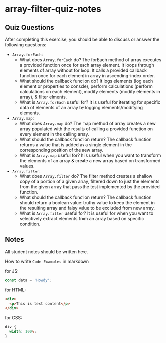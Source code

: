 # array-filter-quiz-notes

## Quiz Questions

After completing this exercise, you should be able to discuss or answer the following questions:

- `Array.forEach`:
  - What does `Array.forEach` do?
    The forEach method of array executes a provided function once for each array element. It loops through elements of array without for loop. It calls a provided callback function once for each element in array in ascending-index order.
  - What should the callback function do?
    It logs elements (log each element or properties to console), perform calculations (perform calculations on each element), modify elements (modify elements in array), & filter elments.
  - What is `Array.forEach` useful for?
    It is useful for iterating for specific data of elements of an array by logging elements/modifying elements.
- `Array.map`:
  - What does `Array.map` do?
    The map method of array creates a new array populated with the results of calling a provided function on every element in the calling array.
  - What should the callback function return?
    The callback function returns a value that is added as a single element in the corresponding position of the new array.
  - What is `Array.map` useful for?
    It is useful when you want to transform the elements of an array & create a new array based on transformed values.
- `Array.filter`:
  - What does `Array.filter` do?
    The filter method creates a shallow copy of a portion of a given array, filtered down to just the elements from the given array that pass the test implemented by the provided function.
  - What should the callback function return?
    The callback function should return a boolean value: truthy value to keep the element in the resulting array and falsy value to be excluded from new array.
  - What is `Array.filter` useful for?
    It is useful for when you want to selectively extract elements from an array based on specific condition.

## Notes

All student notes should be written here.

How to write `Code Examples` in markdown

for JS:

```javascript
const data = 'Howdy';
```

for HTML:

```html
<div>
  <p>This is text content</p>
</div>
```

for CSS:

```css
div {
  width: 100%;
}
```
